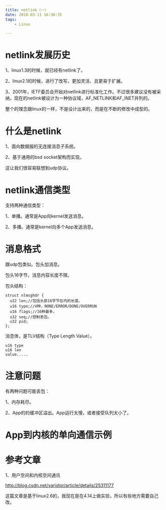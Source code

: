 ```yaml
---
title: netlink（一）
date: 2018-03-11 16:36:35
tags:
	- Linux

---
```




# netlink发展历史

1、linux1.3的时候，就已经有netlink了。

2、linux2.1的时候，进行了改写，更加灵活、且更易于扩展。

3、2001年，IETF委员会开始对netlink进行标准化工作。不过很多建议没有被采纳，现在的netlink被设计为一种协议域，AF_NETLINK和AF_INET并列的。

整个的理念跟linux的一样，不是设计出来的，而是在不断的修改中成型的。



# 什么是netlink

1、面向数据报的无连接消息子系统。

2、基于通用的bsd socket架构而实现。

这让我们很容易联想到udp协议。

# netlink通信类型

支持两种通信类型：

1、单播。通常是App向kernel发送消息。

2、多播。通常是kernel向多个App发送消息。

# 消息格式

跟udp包类似。包头加消息。

包头16字节，消息内容长度不限。

包头结构：

```
struct nlmsghdr {
  u32 len;//包括头部16字节在内的长度。
  u16 type;//4种，NONE/ERROR/DONE/OVERRUN
  u16 flags;//16种最多。
  u32 seq;//控制丢包。
  u32 pid;
};
```

消息体，是TLV结构（Type Length Value）。

```
u16 type
u16 len
value.....
```

# 注意问题

有两种问题可能丢包：

1、内存耗尽。

2、App的的缓冲区溢出。App运行太慢，或者接受队列太小了。



# App到内核的单向通信示例



# 参考文章

1、用户空间和内核空间通讯

http://blog.csdn.net/varistor/article/details/25311177

这篇文章是基于linux2.6的，我现在是在4.14上做实验，所以有些地方需要自己改。





